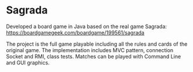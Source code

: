 # Sagrada

Developed a board game in Java based on the real game Sagrada: https://boardgamegeek.com/boardgame/199561/sagrada

The project is the full game playable including all the rules and cards of the original game.
The implementation includes MVC pattern, connection Socket and RMI, class tests.
Matches can be played with Command Line and GUI graphics.
